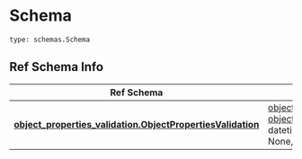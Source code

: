 # Schema
```
type: schemas.Schema
```

## Ref Schema Info
Ref Schema | Input Type | Output Type
---------- | ---------- | -----------
[**object_properties_validation.ObjectPropertiesValidation**](../../../../../../../components/schema/object_properties_validation.md) | [object_properties_validation.ObjectPropertiesValidationDictInput](../../../../../../../components/schema/object_properties_validation.md#objectpropertiesvalidationdictinput), [object_properties_validation.ObjectPropertiesValidationDict](../../../../../../../components/schema/object_properties_validation.md#objectpropertiesvalidationdict), str, datetime.date, datetime.datetime, uuid.UUID, int, float, bool, None, list, tuple, bytes, io.FileIO, io.BufferedReader | [object_properties_validation.ObjectPropertiesValidationDict](../../../../../../../components/schema/object_properties_validation.md#objectpropertiesvalidationdict), str, float, int, bool, None, tuple, bytes, io.FileIO
